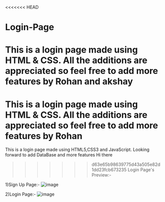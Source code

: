 <<<<<<< HEAD
# Login-Page
This is a login page made using HTML &amp; CSS. All the additions are appreciated so feel free to add more features by Rohan and akshay
=======

This is a login page made using HTML &amp; CSS. All the additions are appreciated so feel free to add more features by Rohan 
=======
This is a login page made using HTML5,CSS3 and JavaScript.
Looking forward to add DataBase and more features
Hi there

>>>>>>> d63e65b98639775d43a505e82d1dd23fcb673235
Login Page's Preview:-

1)Sign Up Page:-
![image](https://user-images.githubusercontent.com/74227860/114296125-0c45c300-9ac7-11eb-9009-dd609428426f.png)


2)Login Page:-
![image](https://user-images.githubusercontent.com/74227860/114296165-3f885200-9ac7-11eb-8627-53c3030e97f6.png)
